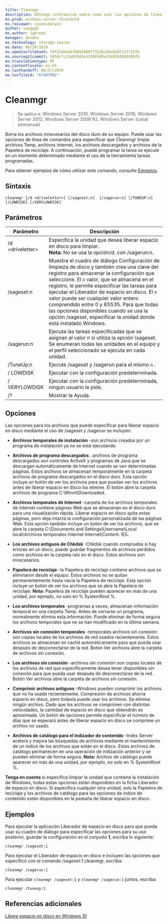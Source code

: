```yaml
---
title: Cleanmgr
description: Obtenga información sobre cómo usar las opciones de línea de comandos para configurar la herramienta de limpieza de disco (Cleanmgr.exe) para limpiar automáticamente determinados archivos.
ms.prod: windows-server-threshold
ms.reviewer: cosmosdarwin
author: iangpgh
ms.author: jgerend
manager: daveba
ms.technology: storage-spaces
ms.date: 06/20/2019
ms.openlocfilehash: fd722dda8476891860773126c84ed10f125715f0
ms.sourcegitcommit: 545dcfc23a81943e129565d0ad188263092d85f6
ms.translationtype: MT
ms.contentlocale: es-ES
ms.lasthandoff: 06/27/2019
ms.locfileid: "67407892"
---
```

# <a name="cleanmgr"></a>Cleanmgr

> Se aplica a: Windows Server 2019, Windows Server 2016, Windows Server 2012, Windows Server 2008 R2, Windows Server (canal semianual)

Borra los archivos innecesarios del disco duro de su equipo. Puede usar las opciones de línea de comandos para especificar que Cleanmgr limpia archivos Temp, archivos Internet, los archivos descargados y archivos de la Papelera de reciclaje. A continuación, puede programar la tarea se ejecute en un momento determinado mediante el uso de la herramienta tareas programadas.

Para obtener ejemplos de cómo utilizar este comando, consulte [Ejemplos](#examples).

## <a name="syntax"></a>Sintaxis

```
cleanmgr [/d <driveletter>] [/sageset:n]  [/sagerun:n] [/TUNEUP:n] [/LOWDISK] [/VERYLOWDISK]
```

## <a name="parameters"></a>Parámetros

|      Parámetro      |    Descripción     |
| ------------------- | ------------------ |
|  /d \<driveletter>          | Especifica la unidad que desea liberar espacio en disco para limpiar.<br>**Nota:** No se usa la opción/d. con /sagerun:n. |
| /sageset:n | Muestra el cuadro de diálogo Configuración de limpieza de disco y también crea una clave del registro para almacenar la configuración que seleccione. El `n` valor, que se almacena en el registro, le permite especificar las tareas para ejecutar el Liberador de espacio en disco. El `n` valor puede ser cualquier valor entero comprendido entre 0 y 65535. Para que todas las opciones disponibles cuando se usa la opción /sageset, especificar la unidad donde está instalado Windows.  |
|  /sagerun:n  |  Ejecuta las tareas especificadas que se asignan al valor n si utiliza la opción \sageset. Se enumeran todas las unidades en el equipo y el perfil seleccionado se ejecuta en cada unidad.           |
| /TuneUp:n    | Ejecute /sageset y /sagerun para el mismo `n` . |
| / LOWDISK     | Ejecutar con la configuración predeterminada. |
| / VERYLOWDISK | Ejecutar con la configuración predeterminada, ningún usuario le pide. |
| /?           | Mostrar la Ayuda. |

## <a name="options"></a>Opciones

Las opciones para los archivos que puede especificar para liberar espacio en disco mediante el uso de /sageset y /sagerun se incluyen:

- **Archivos temporales de instalación** -son archivos creados por un programa de instalación ya no se está ejecutando.

- **Archivos de programa descargados** : archivos de programa descargados son controles ActiveX y programas de Java que se descargan automáticamente de Internet cuando se ven determinadas páginas. Estos archivos se almacenan temporalmente en la carpeta archivos de programa descargados en el disco duro. Esta opción incluye un botón de ver los archivos para que puedan ver los archivos antes de liberar espacio en disco los elimine. El botón abre la carpeta archivos de programa C:\Winnt\Downloaded.

- **Archivos temporales de Internet** -carpeta de los archivos temporales de Internet contiene páginas Web que se almacenan en el disco duro para una visualización rápida. Liberar espacio en disco quita estas páginas, pero deja intacta la configuración personalizada de las páginas Web. Esta opción también incluye un botón de ver los archivos, que se abre la carpeta C:\Documents and Settings\Username\Local local\Archivos temporales Internet Internet\Content. IE5. 

- **Los archivos antiguos de Chkdsk** -Chkdsk cuando comprueba si hay errores en un disco, puede guardar fragmentos de archivos perdidos como archivos en la carpeta raíz en el disco. Estos archivos son innecesarios.

- **Papelera de reciclaje** -la Papelera de reciclaje contiene archivos que se eliminaron desde el equipo. Estos archivos no se quitan permanentemente hasta vacía la Papelera de reciclaje. Esta opción incluye un botón de ver los archivos que se abre la Papelera de reciclaje. **Nota:** Papelera de reciclaje pueden aparecer en más de una unidad, por ejemplo, no solo en % SystemRoot %.

- **Los archivos temporales** -programas a veces, almacenan información temporal en una carpeta Temp. Antes de cerrarse un programa, normalmente elimina esta información. Puede eliminar de forma segura los archivos temporales que no se han modificado en la última semana.

- **Archivos sin conexión temporales** -temporales archivos sin conexión son copias locales de los archivos de red usados recientemente. Estos archivos se almacenan en caché automáticamente para que pueda usar después de desconectarse de la red. Botón Ver archivos abre la carpeta de archivos sin conexión.

- **Los archivos sin conexión** -archivos sin conexión son copias locales de los archivos de red que específicamente desea tener disponibles sin conexión para que pueda usar después de desconectarse de la red. Botón Ver archivos abre la carpeta de archivos sin conexión.

- **Comprimir archivos antiguos** -Windows pueden comprimir los archivos que no ha usado recientemente. Compresión de archivos ahorra espacio en disco, pero todavía puede usar los archivos. Se elimina ningún archivo. Dado que los archivos se comprimen con distintas velocidades, la cantidad de espacio en disco que obtendrán es aproximada. Un botón de opciones permite especificar el número de días que se esperará antes de liberar espacio en disco se comprime un archivo no usado.

- **Archivos de catálogo para el indizador de contenido** -Index Server acelera y mejora las búsquedas de archivos mediante el mantenimiento de un índice de los archivos que están en el disco. Estos archivos de catálogo permanecen en una operación de indización anterior y se pueden eliminar de forma segura. **Nota:** Archivo de catálogo puede aparecer en más de una unidad, por ejemplo, no solo en % SystemRoot %.

**Tenga en cuenta** si especifica limpiar la unidad que contiene la instalación de Windows, todas estas opciones están disponibles en la ficha Liberador de espacio en disco. Si especifica cualquier otra unidad, solo la Papelera de reciclaje y los archivos de catálogo para las opciones de índice de contenido están disponibles en la pestaña de liberar espacio en disco. 

## <a name="examples"></a>Ejemplos

Para ejecutar la aplicación Liberador de espacio en disco para que pueda usar su cuadro de diálogo para especificar las opciones para su uso posterior, guardar la configuración en el conjunto **1**, escriba lo siguiente:

```
cleanmgr /sageset:1
```

Para ejecutar el Liberador de espacio en disco e incluyen las opciones que especificó con el comando /sageset:1 cleanmgr, escriba:

```
cleanmgr /sagerun:1
```

Para ejecutar ```cleanmgr /sageset:1``` y ```cleanmgr /sagerun:1``` juntos, escriba:

```
cleanmgr /tuneup:1
```

## <a name="additional-references"></a>Referencias adicionales

[Libere espacio en disco en Windows 10](https://support.microsoft.com/en-us/help/12425/windows-10-free-up-drive-space)
